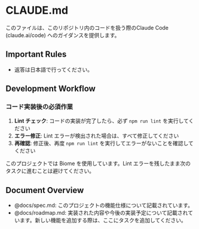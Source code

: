 # CLAUDE.md

このファイルは、このリポジトリ内のコードを扱う際のClaude Code (claude.ai/code) へのガイダンスを提供します。

## Important Rules

- 返答は日本語で行ってください。

## Development Workflow

### コード実装後の必須作業

1. **Lint チェック**: コードの実装が完了したら、必ず `npm run lint` を実行してください
2. **エラー修正**: Lint エラーが検出された場合は、すべて修正してください
3. **再確認**: 修正後、再度 `npm run lint` を実行してエラーがないことを確認してください

このプロジェクトでは Biome を使用しています。Lint エラーを残したまま次のタスクに進むことは避けてください。

## Document Overview

- @docs/spec.md: このプロジェクトの機能仕様について記載されています。
- @docs/roadmap.md: 実装された内容や今後の実装予定について記載されています。新しい機能を追加する際は、ここにタスクを追加してください。